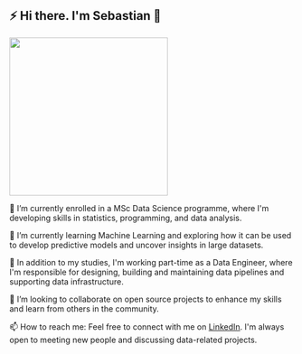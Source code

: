 ## ⚡ Hi there. I'm Sebastian 👋

<p align="left">
    <img height="280px" src="https://github-profile-summary-cards.vercel.app/api/cards/profile-details?username=sebastianrohr&theme=gruvbox"/>    
</p>


🔭 I’m currently enrolled in a MSc Data Science programme, where I'm developing skills in statistics, programming, and data analysis.

🌱 I’m currently learning Machine Learning and exploring how it can be used to develop predictive models and uncover insights in large datasets.

💼 In addition to my studies, I'm working part-time as a Data Engineer, where I'm responsible for designing, building and maintaining data pipelines and supporting data infrastructure.

👯 I’m looking to collaborate on open source projects to enhance my skills and learn from others in the community.

📫 How to reach me: Feel free to connect with me on [LinkedIn](https://www.linkedin.com/in/sebastian-rohr/). I'm always open to meeting new people and discussing data-related projects.
